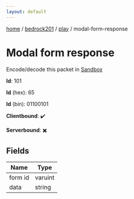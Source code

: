 ```yaml
---
layout: default
---
```


[home](/)  /  [bedrock201](/protocol/bedrock201)  /  [play](/protocol/bedrock201/play)  /  modal-form-response

# Modal form response

Encode/decode this packet in [Sandbox](../../../sandbox/bedrock201#Play.ModalFormResponse)

**Id**: 101

**Id** (hex): 65

**Id** (bin): 01100101

**Clientbound**: ✔️

**Serverbound**: ✖️

## Fields

Name | Type
---|---
form id | varuint
data | string
